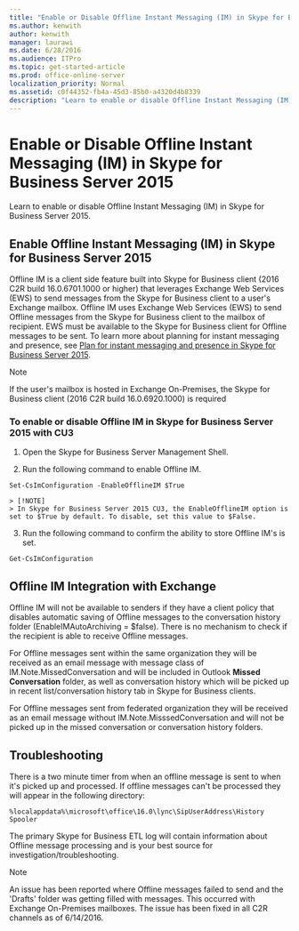 ```yaml
---
title: "Enable or Disable Offline Instant Messaging (IM) in Skype for Business Server 2015"
ms.author: kenwith
author: kenwith
manager: laurawi
ms.date: 6/28/2016
ms.audience: ITPro
ms.topic: get-started-article
ms.prod: office-online-server
localization_priority: Normal
ms.assetid: c0f44352-fb4a-45d3-85b0-a4320d4b8339
description: "Learn to enable or disable Offline Instant Messaging (IM) in Skype for Business Server 2015."
---
```


# Enable or Disable Offline Instant Messaging (IM) in Skype for Business Server 2015
 
Learn to enable or disable Offline Instant Messaging (IM) in Skype for Business Server 2015.
  
## Enable Offline Instant Messaging (IM) in Skype for Business Server 2015

Offline IM is a client side feature built into Skype for Business client (2016 C2R build 16.0.6701.1000 or higher) that leverages Exchange Web Services (EWS) to send messages from the Skype for Business client to a user's Exchange mailbox. Offline IM uses Exchange Web Services (EWS) to send Offline messages from the Skype for Business client to the mailbox of recipient. EWS must be available to the Skype for Business client for Offline messages to be sent. To learn more about planning for instant messaging and presence, see [Plan for instant messaging and presence in Skype for Business Server 2015](../../plan-your-deployment/instant-messaging-and-presence.md).
  
> [!NOTE]
> If the user's mailbox is hosted in Exchange On-Premises, the Skype for Business client (2016 C2R build 16.0.6920.1000) is required 
  
### To enable or disable Offline IM in Skype for Business Server 2015 with CU3

1. Open the Skype for Business Server Management Shell.
    
2. Run the following command to enable Offline IM.
    
  ```
  Set-CsImConfiguration -EnableOfflineIM $True
  ```

    > [!NOTE]
    > In Skype for Business Server 2015 CU3, the EnableOfflineIM option is set to $True by default. To disable, set this value to $False. 
  
3. Run the following command to confirm the ability to store Offline IM's is set.
    
  ```
  Get-CsImConfiguration
  ```

## Offline IM Integration with Exchange

Offline IM will not be available to senders if they have a client policy that disables automatic saving of Offline messages to the conversation history folder (EnableIMAutoArchiving = $false). There is no mechanism to check if the recipient is able to receive Offline messages.
  
For Offline messages sent within the same organization they will be received as an email message with message class of IM.Note.MissedConversation and will be included in Outlook **Missed Conversation** folder, as well as conversation history which will be picked up in recent list/conversation history tab in Skype for Business clients.
  
For Offline messages sent from federated organization they will be received as an email message without IM.Note.MisssedConversation and will not be picked up in the missed conversation or conversation history folders. 
  
## Troubleshooting

There is a two minute timer from when an offline message is sent to when it's picked up and processed. If offline messages can't be processed they will appear in the following directory: 
  
```
%localappdata%\microsoft\office\16.0\lync\SipUserAddress\History Spooler
```

The primary Skype for Business ETL log will contain information about Offline message processing and is your best source for investigation/troubleshooting. 
  
> [!NOTE]
> An issue has been reported where Offline messages failed to send and the 'Drafts' folder was getting filled with messages. This occurred with Exchange On-Premises mailboxes. The issue has been fixed in all C2R channels as of 6/14/2016. 
  


